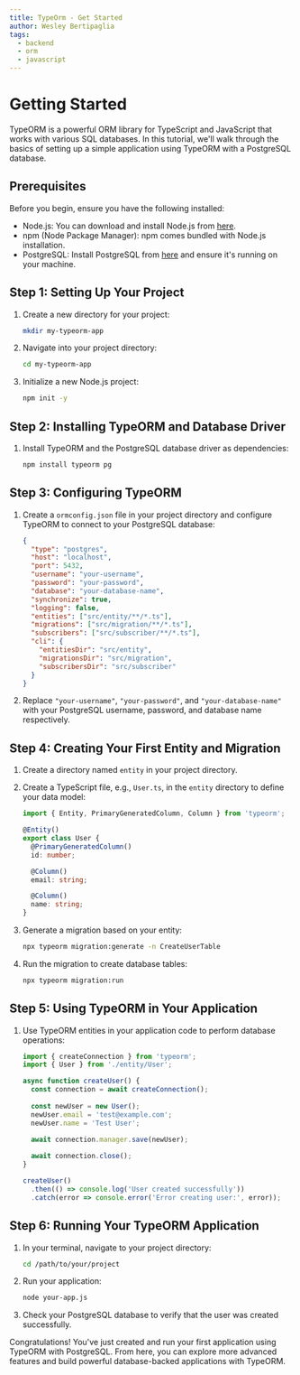 ```yaml
---
title: TypeOrm - Get Started
author: Wesley Bertipaglia
tags:
  - backend
  - orm
  - javascript
---
```

# Getting Started

TypeORM is a powerful ORM library for TypeScript and JavaScript that works with various SQL databases. In this tutorial, we'll walk through the basics of setting up a simple application using TypeORM with a PostgreSQL database.

## Prerequisites

Before you begin, ensure you have the following installed:

- Node.js: You can download and install Node.js from [here](https://nodejs.org/).
- npm (Node Package Manager): npm comes bundled with Node.js installation.
- PostgreSQL: Install PostgreSQL from [here](https://www.postgresql.org/download/) and ensure it's running on your machine.

## Step 1: Setting Up Your Project

1. Create a new directory for your project:

    ```bash
    mkdir my-typeorm-app
    ```

2. Navigate into your project directory:

    ```bash
    cd my-typeorm-app
    ```

3. Initialize a new Node.js project:

    ```bash
    npm init -y
    ```

## Step 2: Installing TypeORM and Database Driver

1. Install TypeORM and the PostgreSQL database driver as dependencies:

    ```bash
    npm install typeorm pg
    ```

## Step 3: Configuring TypeORM

1. Create a `ormconfig.json` file in your project directory and configure TypeORM to connect to your PostgreSQL database:

    ```json
    {
      "type": "postgres",
      "host": "localhost",
      "port": 5432,
      "username": "your-username",
      "password": "your-password",
      "database": "your-database-name",
      "synchronize": true,
      "logging": false,
      "entities": ["src/entity/**/*.ts"],
      "migrations": ["src/migration/**/*.ts"],
      "subscribers": ["src/subscriber/**/*.ts"],
      "cli": {
        "entitiesDir": "src/entity",
        "migrationsDir": "src/migration",
        "subscribersDir": "src/subscriber"
      }
    }
    ```

2. Replace `"your-username"`, `"your-password"`, and `"your-database-name"` with your PostgreSQL username, password, and database name respectively.

## Step 4: Creating Your First Entity and Migration

1. Create a directory named `entity` in your project directory.

2. Create a TypeScript file, e.g., `User.ts`, in the `entity` directory to define your data model:

    ```typescript
    import { Entity, PrimaryGeneratedColumn, Column } from 'typeorm';

    @Entity()
    export class User {
      @PrimaryGeneratedColumn()
      id: number;

      @Column()
      email: string;

      @Column()
      name: string;
    }
    ```

3. Generate a migration based on your entity:

    ```bash
    npx typeorm migration:generate -n CreateUserTable
    ```

4. Run the migration to create database tables:

    ```bash
    npx typeorm migration:run
    ```

## Step 5: Using TypeORM in Your Application

1. Use TypeORM entities in your application code to perform database operations:

    ```typescript
    import { createConnection } from 'typeorm';
    import { User } from './entity/User';

    async function createUser() {
      const connection = await createConnection();
      
      const newUser = new User();
      newUser.email = 'test@example.com';
      newUser.name = 'Test User';

      await connection.manager.save(newUser);
      
      await connection.close();
    }

    createUser()
      .then(() => console.log('User created successfully'))
      .catch(error => console.error('Error creating user:', error));
    ```

## Step 6: Running Your TypeORM Application

1. In your terminal, navigate to your project directory:

    ```bash
    cd /path/to/your/project
    ```

2. Run your application:

    ```bash
    node your-app.js
    ```

3. Check your PostgreSQL database to verify that the user was created successfully.

Congratulations! You've just created and run your first application using TypeORM with PostgreSQL. From here, you can explore more advanced features and build powerful database-backed applications with TypeORM.
